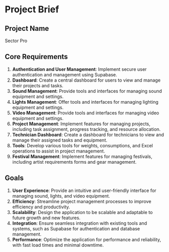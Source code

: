 # Project Brief

## Project Name
Sector Pro

## Core Requirements
1. **Authentication and User Management**: Implement secure user authentication and management using Supabase.
2. **Dashboard**: Create a central dashboard for users to view and manage their projects and tasks.
3. **Sound Management**: Provide tools and interfaces for managing sound equipment and settings.
4. **Lights Management**: Offer tools and interfaces for managing lighting equipment and settings.
5. **Video Management**: Provide tools and interfaces for managing video equipment and settings.
6. **Project Management**: Implement features for managing projects, including task assignment, progress tracking, and resource allocation.
7. **Technician Dashboard**: Create a dashboard for technicians to view and manage their assigned tasks and equipment.
8. **Tools**: Develop various tools for weights, consumptions, and Excel operations to assist in project management.
9. **Festival Management**: Implement features for managing festivals, including artist requirements forms and gear management.

## Goals
1. **User Experience**: Provide an intuitive and user-friendly interface for managing sound, lights, and video equipment.
2. **Efficiency**: Streamline project management processes to improve efficiency and productivity.
3. **Scalability**: Design the application to be scalable and adaptable to future growth and new features.
4. **Integration**: Ensure seamless integration with existing tools and systems, such as Supabase for authentication and database management.
5. **Performance**: Optimize the application for performance and reliability, with fast load times and minimal downtime.
